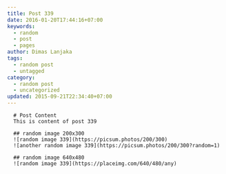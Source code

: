 ```yaml
---
title: Post 339
date: 2016-01-20T17:44:16+07:00
keywords:
  - random
  - post
  - pages
author: Dimas Lanjaka
tags:
  - random post
  - untagged
category:
  - random post
  - uncategorized
updated: 2015-09-21T22:34:40+07:00
---
```


      # Post Content
      This is content of post 339

      ## random image 200x300
      ![random image 339](https://picsum.photos/200/300)
      ![another random image 339](https://picsum.photos/200/300?random=1)

      ## random image 640x480
      ![random image 339](https://placeimg.com/640/480/any)
      